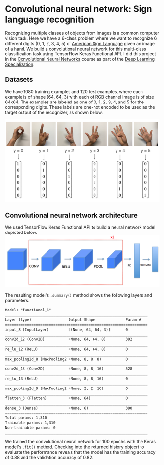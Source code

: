 # Convolutional neural network: Sign language recognition
Recognizing multiple classes of objects from images is a common computer vision task. Here we have a 6-class problem where we want to recognize 6 different digits (0, 1, 2, 3, 4, 5) of [American Sign Language](https://en.wikipedia.org/wiki/American_Sign_Language) given an image of a hand. We build a convolutional neural network for this multi-class classification task using TensorFlow Keras Functional API. I did this project in the [Convolutional Neural Networks](https://www.coursera.org/learn/convolutional-neural-networks) course as part of the [Deep Learning Specialization](https://www.coursera.org/specializations/deep-learning).

## Datasets
We have 1080 training examples and 120 test examples, where each example is of shape (64, 64, 3) with each of RGB channel image is of size 64x64. The examples are labeled as one of 0, 1, 2, 3, 4, and 5 for the corresponding digits. These labels are one-hot encoded to be used as the target output of the recognizer, as shown below.

![One-hot encoding of class labels](images/SIGNS.png)

## Convolutional neural network architecture
We used TensorFlow Keras Functional API to build a neural network model depicted below. 
![convolutional neural network architecture](images/model.png)

The resulting model's `.summary()` method shows the following layers and parameters.
```
Model: "functional_5"
_________________________________________________________________
Layer (type)                 Output Shape              Param #   
=================================================================
input_8 (InputLayer)         [(None, 64, 64, 3)]       0         
_________________________________________________________________
conv2d_12 (Conv2D)           (None, 64, 64, 8)         392       
_________________________________________________________________
re_lu_12 (ReLU)              (None, 64, 64, 8)         0         
_________________________________________________________________
max_pooling2d_8 (MaxPooling2 (None, 8, 8, 8)           0         
_________________________________________________________________
conv2d_13 (Conv2D)           (None, 8, 8, 16)          528       
_________________________________________________________________
re_lu_13 (ReLU)              (None, 8, 8, 16)          0         
_________________________________________________________________
max_pooling2d_9 (MaxPooling2 (None, 2, 2, 16)          0         
_________________________________________________________________
flatten_3 (Flatten)          (None, 64)                0         
_________________________________________________________________
dense_3 (Dense)              (None, 6)                 390       
=================================================================
Total params: 1,310
Trainable params: 1,310
Non-trainable params: 0
_________________________________________________________________
```
We trained the convolutional neural network for 100 epochs with the Keras model's `.fit()` method. Checking into the returned history objecrt to evaluate the performance reveals that the model has the training accuracy of 0.88 and the validation accuracy of 0.82.
